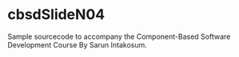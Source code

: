 # cbsdSlideN04
Sample sourcecode to accompany the Component-Based Software Development Course By Sarun Intakosum. 

